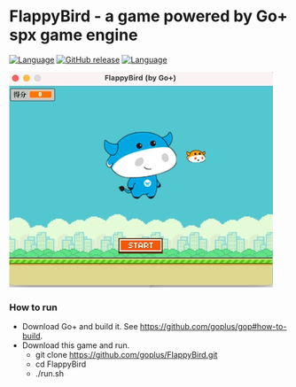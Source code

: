 FlappyBird - a game powered by Go+ spx game engine
=========

[![Language](https://img.shields.io/badge/language-Go+-blue.svg)](https://github.com/goplus/gop)
[![GitHub release](https://img.shields.io/github/v/tag/goplus/FlappyBird.svg?label=release)](https://github.com/goplus/FlappyBird/releases)
[![Language](https://img.shields.io/badge/game_engine-spx-green.svg)](https://github.com/goplus/spx)

![Screen Shot](res/FlappyBird.jpg)

### How to run

- Download Go+ and build it. See https://github.com/goplus/gop#how-to-build.
- Download this game and run.
  * git clone https://github.com/goplus/FlappyBird.git
  * cd FlappyBird
  * ./run.sh
